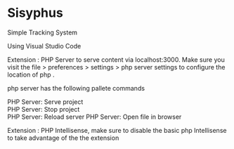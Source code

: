 # Sisyphus
Simple Tracking System

Using Visual Studio Code

Extension : PHP Server to serve content via localhost:3000. Make sure you visit the file > preferences > settings > php server 
settings to configure the location of php .

php server has the following pallete commands 

PHP Server: Serve project	
PHP Server: Stop project	
PHP Server: Reload server
PHP Server: Open file in browser


Extension : PHP Intellisense, make sure to disable the basic php Intellisense to take advantage of the the extension

